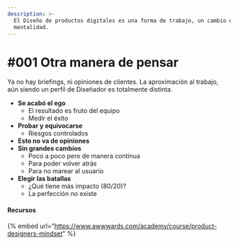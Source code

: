 ```yaml
---
description: >-
  El Diseño de productos digitales es una forma de trabajo, un cambio de
  mentalidad.
---
```


# #001 Otra manera de pensar



Ya no hay briefings, ni opiniones de clientes. La aproximación al trabajo, aún siendo un perfil de Diseñador es totalmente distinta.

* **Se acabó el ego**
  * El resultado es fruto del equipo
  * Medir el éxito
* **Probar y equivocarse**
  * Riesgos controlados
* **Esto no va de opiniones**
* **Sin grandes cambios**
  * Poco a poco pero de manera continua
  * Para poder volver atrás
  * Para no marear al usuario
* **Elegir las batallas**
  * ¿Qué tiene más impacto (80/20)?
  * La perfección no existe



#### Recursos

{% embed url="https://www.awwwards.com/academy/course/product-designers-mindset" %}


